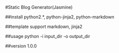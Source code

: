 #Static Blog Generator(Jasmine)


##install
python2.*, python-jinja2, python-markdown


##template support
markdown, jinja2

##usage
python -i input_dir -o output_dir

##version
1.0.0
